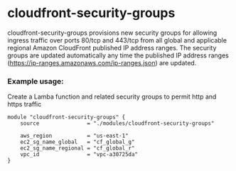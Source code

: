 # cloudfront-security-groups
cloudfront-security-groups provisions new security groups for allowing ingress traffic over ports 80/tcp and 443/tcp from all global and applicable regional Amazon CloudFront published IP address ranges. The security groups are updated automatically any time the published IP address ranges (https://ip-ranges.amazonaws.com/ip-ranges.json) are updated.

### Example usage:
Create a Lamba function and related security groups to permit http and https traffic 
```
module "cloudfront-security-groups" {
    source               = "./modules/cloudfront-security-groups"

    aws_region           = "us-east-1"
    ec2_sg_name_global   = "cf_global_g"
    ec2_sg_name_regional = "cf_global_r"
    vpc_id               = "vpc-a30725da"
}
```